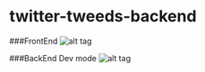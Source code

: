 # twitter-tweeds-backend

###FrontEnd
![alt tag](https://lh3.googleusercontent.com/ieTSBMOiAjgzNK7gX3M_YCvNOLXWrAyG2Ka_SK4e6NToYqDq-Ua2prUfsj7qMbSbfEHpR6vlM457yA7vgabFqSy8WneyaWq0XMYA3rlXMXC-jJg9ideLUIsqAYB31a-W1m5kWbTQoRlCRsGIHUQNZVONfZXbpYYUgRCgaCw9grwQZi3sWze1we8u4x-uU2PKbioYLrz9Ci5MZ7TIb80MA0I2mBEX_4q1VUD1OX7RUEf7fgzlAVi36u2RkSS5uPFDMIjy4YPbeGT_m7iKyQzzPFI8589tOylwpUxh9DtGKosNbBC_QRGU8ehDMNVlc7zWg8BzGJZIWJXiE0ns8SDZOUhtwwwEEu5J00Befzt3Q850LEJ1P35FCT4Se_RN_SM2ffOQbCW8vrmXAzVMUz2jQcXoHU_I32wgOe28gmuz50vF5DLZF1yzAd5Csuglqk-4CzonAC7Gwn3Z6VQSLG-rNAhcHrk_GDvJ1Vc4S1THXvK9I5Ff4gzW04rVcFnQzsgPDxqXhH0Ez6T2tkIa6-T4U2KmLMsNMyp3JhRj1KfQVpSwMdgQhjYPiZXittNqTd8WndkF=w1954-h1044-no)

###BackEnd Dev mode
![alt tag](https://lh3.googleusercontent.com/gE4dDB_ZlywW4M0O_Rk7fwd0hSbT1l-DBvBFILlmhONoUPFFyglmSxruzDnvX0gkNKCz-bmq5YiY7IfOrSsALL0tUgDdJ5JGgg8pRARal_rzSlSWvqbbK6johCBROoUTpBSTRd7W9nEdMiFDBL6yb0eJWgoNow8M-PAf_YtyzDdi446FD-15pfGIlnhA_IWjbCNAziulBxR-8OYZYWUIti5GjOa0ob9vD5Oa6vY3AyJS52TJq8c43LsohGmmIum2_j1Ps5WbvcqpFGKaVpNFAsGq4bjklhr0_KLVq8KuolkSmkbd90K54jxPjrbOIyu0P2jHpqEgFN-V0ja7w4Ax6284sGsQueFD_cKU0XQrfIHCpR35tkYwVwUX-viYiuJYHr2o4Vap5hPxu_7fvLgbflLjByi3UZ30j5MzMFhos83jQjyMu6Iw7CkC3m4GZq-RnzrJcc98CgCpCVC_Jc7WydBiv3SxQNwkncTl-YQGVVUQCCj9TG_PEpYvGNWNeWSLribuo4MuPNp19wPusDXB7KDuTD_xR3g23VcIuyJuLmb2JJloFcNIWOyw7gkAcAHSJWe4=w1312-h1165-no)

